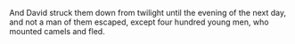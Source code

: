And David struck them down from twilight until the evening of the next day, and not a man of them escaped, except four hundred young men, who mounted camels and fled.
